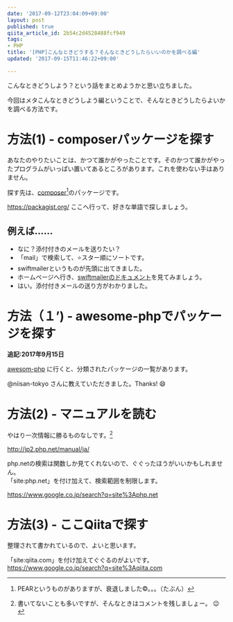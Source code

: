 ```yaml
---
date: '2017-09-12T23:04:09+09:00'
layout: post
published: true
qiita_article_id: 2b54c2d4528488fcf949
tags:
- PHP
title: '[PHP]こんなときどうする？そんなときどうしたらいいのかを調べる編'
updated: '2017-09-15T11:46:22+09:00'

---
```

こんなときどうしよう？という話をまとめようかと思い立ちました。  
  
今回はメタこんなときどうしよう編ということで、そんなときどうしたらよいかを調べる方法です。  
  
# 方法(1) - composerパッケージを探す  
  
あなたのやりたいことは、かつて誰かがやったことです。そのかつて誰かがやったプログラムがいっぱい置いてあるところがあります。これを使わない手はありません。  
  
探す先は、[composer](https://getcomposer.org/)[^1]のパッケージです。  
  
[^1]: PEARというものがありますが、衰退しました©。。。（たぶん）  
  
  
https://packagist.org/ ここへ行って、好きな単語で探しましょう。  
  
## 例えば……  
  
* なに？添付付きのメールを送りたい？  
* 「mail」で検索して、:star:スター順にソートです。  
* swiftmailerというものが先頭に出てきました。  
* ホームページへ行き、[swiftmailerのドキュメント](https://swiftmailer.symfony.com/docs/messages.html)を見てみましょう。  
* はい。添付付きメールの送り方がわかりました。  
  
# 方法（１’) - awesome-phpでパッケージを探す  
  
**追記:2017年9月15日**  
  
[awesom-php](https://github.com/ziadoz/awesome-php) に行くと、分類されたパッケージの一覧があります。  
  
  
  
@niisan-tokyo さんに教えていただきました。Thanks! :smile:   
  
  
  
# 方法(2) - マニュアルを読む  
  
やはり一次情報に勝るものなしです。[^2]  
  
[^2]: 書いてないことも多いですが、そんなときはコメントを残しましょー。 :wink:   
  
http://jp2.php.net/manual/ja/  
  
php.netの検索は関数しか見てくれないので、ぐぐったほうがいいかもしれません。  
「site:php.net」を付け加えて、検索範囲を制限します。  
  
https://www.google.co.jp/search?q=site%3Aphp.net  
  
# 方法(3) - ここQiitaで探す  
  
整理されて書かれているので、よいと思います。  
  
「site:qiita.com」を付け加えてぐぐるのがよいです。  
https://www.google.co.jp/search?q=site%3Aqiita.com  
  
